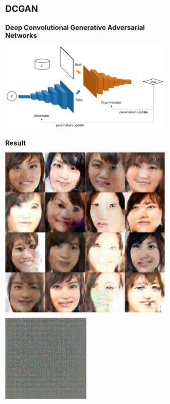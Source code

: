 # DCGAN

## Deep Convolutional Generative Adversarial Networks

![dcgan](dcgan.png "DCGAN")

## Result

![dcgan_image](dcgan_image.png "DCGAN_image")

![dcgan_gif](dcgan.gif "DCGAN_gif")
